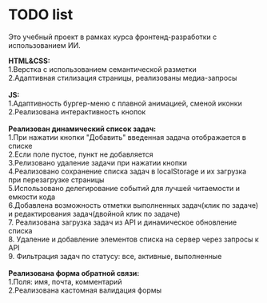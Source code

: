 # TODO list  
Это учебный проект в рамках курса фронтенд-разработки с использованием ИИ.  

<b>HTML&CSS:</b> </br>
1.Верстка с использованием семантической разметки</br>
2.Адаптивная стилизация страницы, реализованы медиа-запросы</br>
</br>
<b>JS:</b></br>
1.Адаптивность бургер-меню с плавной анимацией, сменой иконки</br>
2.Реализована интерактивность кнопок</br>
</br>
<b>Реализован динамический список задач:</b></br>
1.При нажатии кнопки "Добавить" введенная задача отображается в списке</br>
2.Если поле пустое, пункт не добавляется</br>
3.Релизовано удаление задачи при нажатии кнопки</br>
4.Реализовано сохранение списка задач в localStorage и их загрузка при перезагрузке страницы</br>
5.Использовано делегирование событий для лучшей читаемости и емкости кода</br>
6.Добавлена возможность отметки выполненных задач(клик по задаче) и редактирования задач(двойной клик по задаче)</br>
7. Реализована загрузка задач из API и динамическое обновление списка</br>
8. Удаление и добавление элементов списка на сервер через запросы к API </br>
9. Фильтрация задач по статусу: все, активные, выполненные</br>
</br>
<b>Реализована форма обратной связи:</b></br>
1.Поля: имя, почта, комментарий</br>
2.Реализована кастомная валидация формы</br>
